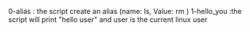 0-alias : the script create an alias (name: ls, Value: rm )
1-hello_you :the script will print "hello user" and user is the current linux user
